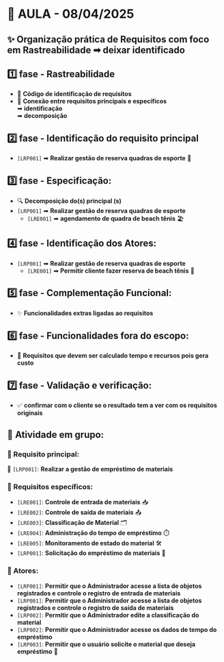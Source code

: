 # 📅 AULA - 08/04/2025

## ✨ Organização prática de Requisitos com foco em **Rastreabilidade** ➡ deixar identificado 

## 1️⃣ fase - **Rastreabilidade**
* 🧾 **Código de identificação de requisitos**
* 🔗 **Conexão entre requisitos principais e específicos**  
  ➡ **identificação**  
  ➡ **decomposição**

## 2️⃣ fase - **Identificação do requisito principal**
* `[LRP001]` ➡ **Realizar gestão de reserva quadras de esporte** 🏐

## 3️⃣ fase - **Especificação:**
* 🔍 **Decomposição do(s) principal (s)**  
* `[LRP001]` ➡ **Realizar gestão de reserva quadras de esporte**  
  * `[LRE001]` ➡ **agendamento de quadra de beach tênis** 🏖️

## 4️⃣ fase - **Identificação dos Atores:**
* `[LRP001]` ➡ **Realizar gestão de reserva quadras de esporte**  
  * `[LRE001]` ➡ **Permitir cliente fazer reserva de beach tênis** 👤

## 5️⃣ fase - **Complementação Funcional:**
* ✨ **Funcionalidades extras ligadas ao requisitos**

## 6️⃣ fase - **Funcionalidades fora do escopo:**
* 🚫 **Requisitos que devem ser calculado tempo e recursos pois gera custo**

## 7️⃣ fase - **Validação e verificação:**
* ✅ **confirmar com o cliente se o resultado tem a ver com os requisitos originais**

## 👥 **Atividade em grupo:**

### 🔹 Requisito principal:
📌 `[LRP001]`: **Realizar a gestão de empréstimo de materiais**

### 🔹 Requisitos específicos:
* `[LRE001]`: **Controle de entrada de materiais** 📥  
* `[LRE002]`: **Controle de saída de materiais** 📤  
* `[LRE003]`: **Classificação de Material** 🗂️  
* `[LRE004]`: **Administração do tempo de empréstimo** ⏱️  
* `[LRE005]`: **Monitoramento de estado do material** 🛠️  
* `[LRP001]`: **Solicitação do empréstimo de materiais** 📝

### 🔹 Atores:
* `[LRP001]`: **Permitir que o Administrador acesse a lista de objetos registrados e controle o registro de entrada de materiais**  
* `[LRP001]`: **Permitir que o Administrador acesse a lista de objetos registrados e controle o registro de saída de materiais**  
* `[LRP002]`: **Permitir que o Administrador edite a classificação do material**  
* `[LRP002]`: **Permitir que o Administrador acesse os dados de tempo do empréstimo**  
* `[LRP003]`: **Permitir que o usuário solicite o material que deseja empréstimo** 👤

